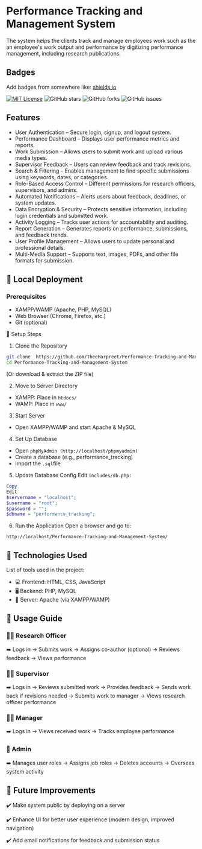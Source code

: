 
# Performance Tracking and Management System

The system helps the clients track and manage employees work such as the an employee's work output and performance by digitizing performance management, including research publications. 


## Badges

Add badges from somewhere like: [shields.io](https://shields.io/)

[![MIT License](https://img.shields.io/badge/License-MIT-green.svg)](https://choosealicense.com/licenses/mit/)
![GitHub stars](https://img.shields.io/github/stars/TheeHarpreet/Performance-Tracking-and-Management-System?style=social)
![GitHub forks](https://img.shields.io/github/forks/TheeHarpreet/Performance-Tracking-and-Management-System?style=social)
![GitHub issues](https://img.shields.io/github/issues/TheeHarpreet/Performance-Tracking-and-Management-System)



## Features

- User Authentication – Secure login, signup, and logout system.
- Performance Dashboard – Displays user performance metrics and reports.
- Work Submission – Allows users to submit work and upload various media types.
- Supervisor Feedback – Users can review feedback and track revisions.
- Search & Filtering – Enables management to find specific submissions using keywords, dates, or categories.
- Role-Based Access Control – Different permissions for research officers, supervisors, and admins.
- Automated Notifications – Alerts users about feedback, deadlines, or system updates.
- Data Encryption & Security – Protects sensitive information, including login credentials and submitted work.
- Activity Logging – Tracks user actions for accountability and auditing.
- Report Generation – Generates reports on performance, submissions, and feedback trends.
- User Profile Management – Allows users to update personal and professional details.
- Multi-Media Support – Supports text, images, PDFs, and other file formats for submission.


## 🚀 Local Deployment
### Prerequisites
- XAMPP/WAMP (Apache, PHP, MySQL)
- Web Browser (Chrome, Firefox, etc.)
- Git (optional)

📌 Setup Steps

1. Clone the Repository

``` bash
git clone  https://github.com/TheeHarpreet/Performance-Tracking-and-Management-System.git
cd Performance-Tracking-and-Management-System
```
(Or download & extract the ZIP file)

2. Move to Server Directory
- XAMPP: Place in ```htdocs/```
- WAMP: Place in ```www/```

3. Start Server
- Open XAMPP/WAMP and start Apache & MySQL

4. Set Up Database
- Open ```phpMyAdmin (http://localhost/phpmyadmin)```
- Create a database (e.g., performance_tracking)
- Import the ``` .sql ```file

5. Update Database Config
Edit ```includes/db.php:```

``` php
Copy
Edit
$servername = "localhost";
$username = "root";
$password = "";
$dbname = "performance_tracking";
```
6. Run the Application
Open a browser and go to:

``` arduino
http://localhost/Performance-Tracking-and-Management-System/
```


## 🔧 Technologies Used
List of tools used in the project:

- 💻 Frontend: HTML, CSS, JavaScript
- 🖥️ Backend: PHP, MySQL
- 📡 Server: Apache (via XAMPP/WAMP)
## 🔄 Usage Guide
### 👩‍🔬 Research Officer
➡️ Logs in → Submits work → Assigns co-author (optional) → Reviews feedback → Views performance

### 👨‍🏫 Supervisor
➡️ Logs in → Reviews submitted work → Provides feedback → Sends work back if revisions needed → Submits work to manager → Views research officer performance

### 👨‍💼 Manager
➡️ Logs in → Views received work → Tracks employee performance

### 🔧 Admin
➡️ Manages user roles → Assigns job roles → Deletes accounts → Oversees system activity


## 🚀 Future Improvements
✔️ Make system public by deploying on a server

✔️ Enhance UI for better user experience (modern design, improved navigation)

✔️ Add email notifications for feedback and submission status

